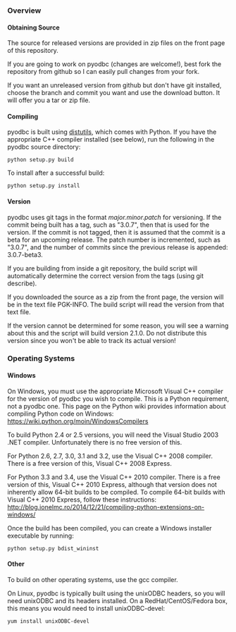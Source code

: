 ### Overview

#### Obtaining Source
The source for released versions are provided in zip files on the front page of this repository.

If you are going to work on pyodbc (changes are welcome!), best fork the repository from github so I can easily pull changes from your fork.

If you want an unreleased version from github but don't have git installed, choose the branch and commit you want and use the download button. It will offer you a tar or zip file.

#### Compiling
pyodbc is built using [distutils](http://docs.python.org/library/distutils.html), which comes with Python. If you have the appropriate C++ compiler installed (see below), run the following in the pyodbc source directory:

`python setup.py build`

To install after a successful build:

`python setup.py install`

#### Version
pyodbc uses git tags in the format _major.minor.patch_ for versioning. If the commit being built has a tag, such as "3.0.7", then that is used for the version. If the commit is not tagged, then it is assumed that the commit is a beta for an upcoming release. The patch number is incremented, such as "3.0.7", and the number of commits since the previous release is appended: 3.0.7-beta3.

If you are building from inside a git repository, the build script will automatically determine the correct version from the tags (using git describe).

If you downloaded the source as a zip from the front page, the version will be in the text file PGK-INFO. The build script will read the version from that text file.

If the version cannot be determined for some reason, you will see a warning about this and the script will build version 2.1.0. Do not distribute this version since you won't be able to track its actual version!

### Operating Systems

#### Windows
On Windows, you must use the appropriate Microsoft Visual C++ compiler for the version of pyodbc you wish to compile.  This is a Python requirement, not a pyodbc one. This page on the Python wiki provides information about compiling Python code on Windows: https://wiki.python.org/moin/WindowsCompilers

To build Python 2.4 or 2.5 versions, you will need the Visual Studio 2003 .NET compiler. Unfortunately there is no free version of this.

For Python 2.6, 2.7, 3.0, 3.1 and 3.2, use the Visual C++ 2008 compiler. There is a free version of this, Visual C++ 2008 Express.

For Python 3.3 and 3.4, use the Visual C++ 2010 compiler. There is a free version of this, Visual C++ 2010 Express, although that version does not inherently allow 64-bit builds to be compiled. To compile 64-bit builds with Visual C++ 2010 Express, follow these instructions: http://blog.ionelmc.ro/2014/12/21/compiling-python-extensions-on-windows/

Once the build has been compiled, you can create a Windows installer executable by running:

`python setup.py bdist_wininst`

#### Other
To build on other operating systems, use the gcc compiler.

On Linux, pyodbc is typically built using the unixODBC headers, so you will need unixODBC and its headers installed. On a RedHat/CentOS/Fedora box, this means you would need to install unixODBC-devel:

`yum install unixODBC-devel`